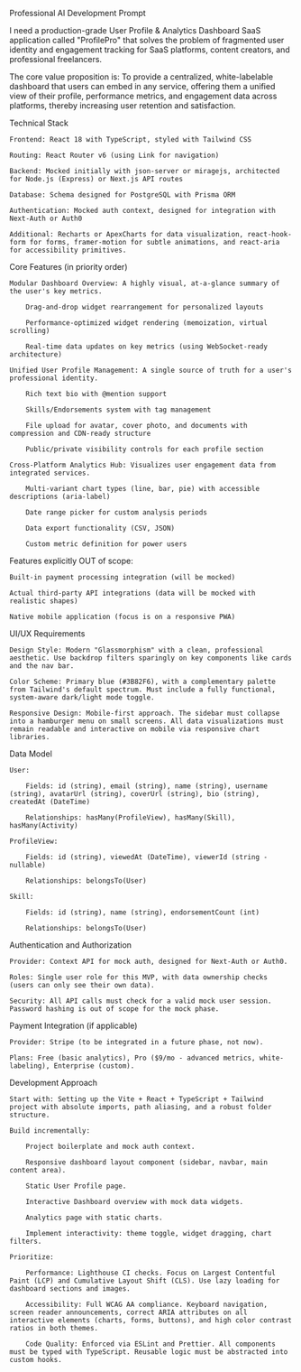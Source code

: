 Professional AI Development Prompt

I need a production-grade User Profile & Analytics Dashboard SaaS application called "ProfilePro" that solves the problem of fragmented user identity and engagement tracking for SaaS platforms, content creators, and professional freelancers.

The core value proposition is: To provide a centralized, white-labelable dashboard that users can embed in any service, offering them a unified view of their profile, performance metrics, and engagement data across platforms, thereby increasing user retention and satisfaction.

Technical Stack

    Frontend: React 18 with TypeScript, styled with Tailwind CSS

    Routing: React Router v6 (using Link for navigation)

    Backend: Mocked initially with json-server or miragejs, architected for Node.js (Express) or Next.js API routes

    Database: Schema designed for PostgreSQL with Prisma ORM

    Authentication: Mocked auth context, designed for integration with Next-Auth or Auth0

    Additional: Recharts or ApexCharts for data visualization, react-hook-form for forms, framer-motion for subtle animations, and react-aria for accessibility primitives.

Core Features (in priority order)

    Modular Dashboard Overview: A highly visual, at-a-glance summary of the user's key metrics.

        Drag-and-drop widget rearrangement for personalized layouts

        Performance-optimized widget rendering (memoization, virtual scrolling)

        Real-time data updates on key metrics (using WebSocket-ready architecture)

    Unified User Profile Management: A single source of truth for a user's professional identity.

        Rich text bio with @mention support

        Skills/Endorsements system with tag management

        File upload for avatar, cover photo, and documents with compression and CDN-ready structure

        Public/private visibility controls for each profile section

    Cross-Platform Analytics Hub: Visualizes user engagement data from integrated services.

        Multi-variant chart types (line, bar, pie) with accessible descriptions (aria-label)

        Date range picker for custom analysis periods

        Data export functionality (CSV, JSON)

        Custom metric definition for power users

Features explicitly OUT of scope:

    Built-in payment processing integration (will be mocked)

    Actual third-party API integrations (data will be mocked with realistic shapes)

    Native mobile application (focus is on a responsive PWA)

UI/UX Requirements

    Design Style: Modern "Glassmorphism" with a clean, professional aesthetic. Use backdrop filters sparingly on key components like cards and the nav bar.

    Color Scheme: Primary blue (#3B82F6), with a complementary palette from Tailwind's default spectrum. Must include a fully functional, system-aware dark/light mode toggle.

    Responsive Design: Mobile-first approach. The sidebar must collapse into a hamburger menu on small screens. All data visualizations must remain readable and interactive on mobile via responsive chart libraries.

Data Model

    User:

        Fields: id (string), email (string), name (string), username (string), avatarUrl (string), coverUrl (string), bio (string), createdAt (DateTime)

        Relationships: hasMany(ProfileView), hasMany(Skill), hasMany(Activity)

    ProfileView:

        Fields: id (string), viewedAt (DateTime), viewerId (string - nullable)

        Relationships: belongsTo(User)

    Skill:

        Fields: id (string), name (string), endorsementCount (int)

        Relationships: belongsTo(User)

Authentication and Authorization

    Provider: Context API for mock auth, designed for Next-Auth or Auth0.

    Roles: Single user role for this MVP, with data ownership checks (users can only see their own data).

    Security: All API calls must check for a valid mock user session. Password hashing is out of scope for the mock phase.

Payment Integration (if applicable)

    Provider: Stripe (to be integrated in a future phase, not now).

    Plans: Free (basic analytics), Pro ($9/mo - advanced metrics, white-labeling), Enterprise (custom).

Development Approach

    Start with: Setting up the Vite + React + TypeScript + Tailwind project with absolute imports, path aliasing, and a robust folder structure.

    Build incrementally:

        Project boilerplate and mock auth context.

        Responsive dashboard layout component (sidebar, navbar, main content area).

        Static User Profile page.

        Interactive Dashboard overview with mock data widgets.

        Analytics page with static charts.

        Implement interactivity: theme toggle, widget dragging, chart filters.

    Prioritize:

        Performance: Lighthouse CI checks. Focus on Largest Contentful Paint (LCP) and Cumulative Layout Shift (CLS). Use lazy loading for dashboard sections and images.

        Accessibility: Full WCAG AA compliance. Keyboard navigation, screen reader announcements, correct ARIA attributes on all interactive elements (charts, forms, buttons), and high color contrast ratios in both themes.

        Code Quality: Enforced via ESLint and Prettier. All components must be typed with TypeScript. Reusable logic must be abstracted into custom hooks.